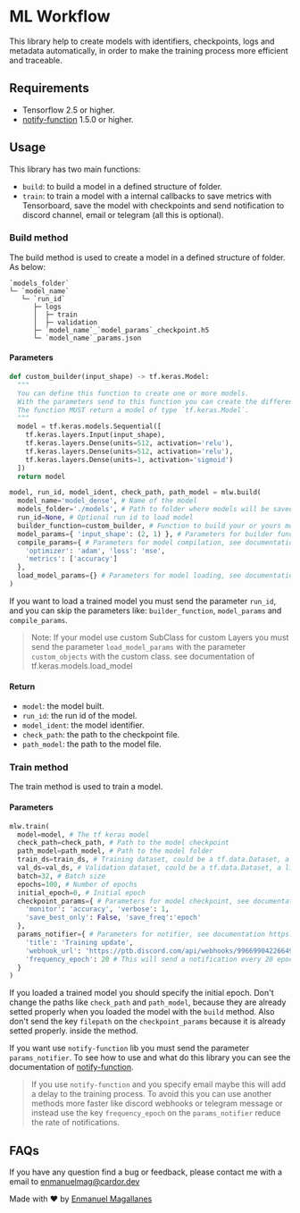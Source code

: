 # ML Workflow
This library help to create models with identifiers, checkpoints, logs and metadata automatically, in order to make the training process more efficient and traceable.

## Requirements

- Tensorflow 2.5 or higher.
- [notify-function](https://pypi.org/project/notify-function/#description) 1.5.0 or higher.

## Usage

This library has two main functions:
 - `build`: to build a model in a defined structure of folder.
 - `train`: to train a model with a internal callbacks to save metrics with Tensorboard, save the model with checkpoints and send notification to discord channel, email or telegram (all this is optional).

### Build method
The build method is used to create a model in a defined structure of folder. As below:

```
`models_folder`
└─ `model_name`
   └─ `run_id`
      ├─ logs                               
      │  ├─ train
      │  ├─ validation
      ├─ `model_name`_`model_params`_checkpoint.h5
      └─ `model_name`_params.json
```


#### Parameters
```python
def custom_builder(input_shape) -> tf.keras.Model:
  """
  You can define this function to create one or more models.
  With the parameters send to this function you can create the different models that you want.
  The function MUST return a model of type `tf.keras.Model`.
  """
  model = tf.keras.models.Sequential([
    tf.keras.layers.Input(input_shape),
    tf.keras.layers.Dense(units=512, activation='relu'),
    tf.keras.layers.Dense(units=512, activation='relu'),
    tf.keras.layers.Dense(units=1, activation='sigmoid')
  ])
  return model

model, run_id, model_ident, check_path, path_model = mlw.build(
  model_name='model_dense', # Name of the model
  models_folder='./models', # Path to folder where models will be saved
  run_id=None, # Optional run id to load model
  builder_function=custom_builder, # Function to build your or yours models
  model_params={ 'input_shape': (2, 1) }, # Parameters for builder function
  compile_params={ # Parameters for model compilation, see documentation tf.keras.models.compile
    'optimizer': 'adam', 'loss': 'mse',
    'metrics': ['accuracy']
  },
  load_model_params={} # Parameters for model loading, see documentation of tf.keras.models.load_model
)
```

If you want to load a trained model you must send the parameter `run_id`, and you can skip the parameters like: `builder_function`, `model_params` and `compile_params`.

> Note: If your model use custom SubClass for custom Layers you must send the parameter `load_model_params` with the parameter `custom_objects` with the custom class. see documentation of tf.keras.models.load_model

#### Return

- `model`: the model built.
- `run_id`: the run id of the model.
- `model_ident`: the model identifier.
- `check_path`: the path to the checkpoint file.
- `path_model`: the path to the model file.


### Train method

The train method is used to train a model.

#### Parameters

```python
mlw.train(
  model=model, # The tf keras model
  check_path=check_path, # Path to the model checkpoint
  path_model=path_model, # Path to the model folder
  train_ds=train_ds, # Training dataset, could be a tf.data.Dataset, a list of tensors or a tensor
  val_ds=val_ds, # Validation dataset, could be a tf.data.Dataset, a list of tensors or a tensor
  batch=32, # Batch size
  epochs=100, # Number of epochs
  initial_epoch=0, # Initial epoch
  checkpoint_params={ # Parameters for model checkpoint, see documentation tf.keras.callbacks.ModelCheckpoint
    'monitor': 'accuracy', 'verbose': 1,
    'save_best_only': False, 'save_freq':'epoch'
  },
  params_notifier={ # Parameters for notifier, see documentation https://pypi.org/project/notify-function/#description
    'title': 'Training update',
    'webhook_url': 'https://ptb.discord.com/api/webhooks/996699042266492939/xcshnimJah-Uds6tY6BKh_E5e5OZ_6tUYgxnABrdVH8LyXJE3XNgfZ0OTQLkWMqHuud9',
    'frequency_epoch': 20 # This will send a notification every 20 epochs, by default it is every epoch
  }
)
```

If you loaded a trained model you should specify the initial epoch. Don't change the paths like `check_path` and `path_model`, because they are already setted properly when you loaded the model with the `build` method. Also don't send the key `filepath` on the `checkpoint_params` because it is already setted properly. inside the method.

If you want use `notify-function` lib you must send the parameter `params_notifier`. To see how to use and what do this library you can see the documentation of [notify-function](https://pypi.org/project/notify-function/#description).

> If you use `notify-function` and you specify email maybe this will add a delay to the training process. To avoid this you can use another methods more faster like discord webhooks or telegram message or instead use the key `frequency_epoch` on the `params_notifier` reduce the rate of notifications.

## FAQs

If you have any question find a bug or feedback, please contact me with a email to [enmanuelmag@cardor.dev](mailto:enmanuelmag@cardor.dev)

Made with ❤️ by [Enmanuel Magallanes](https://cardor.dev)
